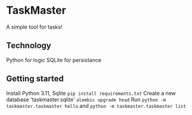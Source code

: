 # TaskMaster

A simple tool for tasks!

## Technology

Python for logic
SQLite for persistance

## Getting started

Install Python 3.11, Sqlite
`pip install requirements.txt`
Create a new database 'taskmaster.sqlite'
`alembic upgrade head`
Run `python -m taskmaster.taskmaster hello` and `python -m taskmaster.taskmaster list`
